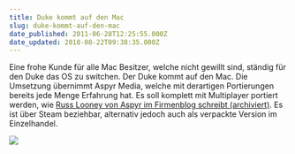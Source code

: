 ```yaml
---
title: Duke kommt auf den Mac
slug: duke-kommt-auf-den-mac
date_published: 2011-06-28T12:25:55.000Z
date_updated: 2018-08-22T09:38:35.000Z
---
```


Eine frohe Kunde für alle Mac Besitzer, welche nicht gewillt sind, ständig für den Duke das OS zu switchen. Der Duke kommt auf den Mac. Die Umsetzung übernimmt Aspyr Media, welche mit derartigen Portierungen bereits jede Menge Erfahrung hat. Es soll komplett mit Multiplayer portiert werden, wie [Russ Looney von Aspyr im Firmenblog schreibt (archiviert)](http://web.archive.org/web/20111209041409/http://blog.gameagent.com:80/2011/06/27/duke-nukem-forever-coming-to-the-mac/). Es ist über Steam beziehbar, alternativ jedoch auch als verpackte Version im Einzelhandel.

[![](//picdump.thafaker.de/2011/06/20110614-103027-580x432.jpg)](__GHOST_URL__/the-duke-lives/20110614-103027-jpg/)
